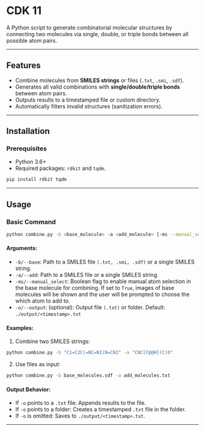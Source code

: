 # CDK 11

A Python script to generate combinatorial molecular structures by connecting two molecules via single, double, or triple bonds between all possible atom pairs.

---

## Features
- Combine molecules from **SMILES strings** or files (`.txt`, `.smi`, `.sdf`).
- Generates all valid combinations with **single/double/triple bonds** between atom pairs.
- Outputs results to a timestamped file or custom directory.
- Automatically filters invalid structures (sanitization errors).

---

## Installation

### Prerequisites
- Python 3.6+
- Required packages: `rdkit` and `tqdm`.

```bash
pip install rdkit tqdm
```
--- 

## Usage 

### Basic Command 

```bash
python combine.py -b <base_molecule> -a <add_molecule> [-ms --manual_select BOOLEAN] [-o OUTPUT_PATH]
```

#### Arguments: 

* `-b/--base`: Path to a SMILES file `(.txt, .smi, .sdf)` or a single SMILES string.
* `-a/--add`: Path to a SMILES file or a single SMILES string.
* `-ms/--manual_select`: Boolean flag to enable manual atom selection in the base molecule for combining. If set to `True`, images of base molecules will be shown and the user will be prompted to choose the which atom to add to.
* `-o/--output`: (optional): Output file `(.txt)` or folder. Default: `./output/<timestamp>.txt`

#### Examples: 

1. Combine two SMILES strings: 

```bash
python combine.py -b "C1=C2C(=NC=N1)N=CN2" -a "CNC[C@@H](C)O" 
```

2. Use files as input: 

```bash
python combine.py -b base_molecules.sdf -a add_molecules.txt 
```


#### Output Behavior: 
* If `-o` points to a `.txt` file: Appends results to the file.
* If `-o` points to a folder: Creates a timestamped `.txt` file in the folder.
* If `-o` is omitted: Saves to `./output/<timestamp>.txt`.

---